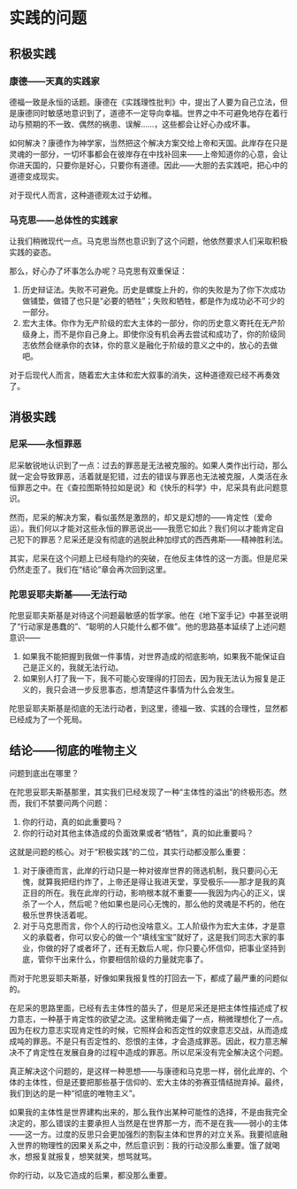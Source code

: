 # 实践的问题

## 积极实践

### 康德——天真的实践家

德福一致是永恒的话题。康德在《实践理性批判》中，提出了人要为自己立法，但是康德同时敏感地意识到了，道德不一定导向幸福。世界之中不可避免地存在着行动与预期的不一致、偶然的祸患、误解……，这些都会让好心办成坏事。

如何解决？康德作为神学家，当然把这个解决方案交给上帝和天国。此岸存在只是灵魂的一部分，一切坏事都会在彼岸存在中找补回来——上帝知道你的心意，会让你进天国的，只要你是好心，只要你有道德。因此——大胆的去实践吧，把心中的道德变成现实。

对于现代人而言，这种道德观太过于幼稚。

### 马克思——总体性的实践家

让我们稍微现代一点。马克思当然也意识到了这个问题，他依然要求人们采取积极实践的姿态。

那么，好心办了坏事怎么办呢？马克思有双重保证：

1. 历史辩证法。失败不可避免。历史是螺旋上升的，你的失败是为了你下次成功做铺垫，做错了也只是“必要的牺牲”；失败和牺牲，都是作为成功必不可少的一部分。
2. 宏大主体。你作为无产阶级的宏大主体的一部分，你的历史意义寄托在无产阶级身上，而不是你自己身上。即使你没有机会再去尝试和成功了，你的阶级同志依然会继承你的衣钵，你的意义是融化于阶级的意义之中的，放心的去做吧。

对于后现代人而言，随着宏大主体和宏大叙事的消失，这种道德观已经不再奏效了。

## 消极实践

### 尼采——永恒罪恶

尼采敏锐地认识到了一点：过去的罪恶是无法被克服的。如果人类作出行动，那么就一定会导致罪恶，活着就是犯错，过去的错误与罪恶也无法被克服，人类活在永恒罪恶之中。在《查拉图斯特拉如是说》和《快乐的科学》中，尼采具有此问题意识。

然而，尼采的解决方案，看似虽然是激昂的，却又是幻想的——肯定性（爱命运）。我们何以才能对这些永恒的罪恶说出——我愿它如此？我们何以才能肯定自己犯下的罪恶？尼采还是没有彻底的逃脱此种加缪式的西西弗斯——精神胜利法。

其实，尼采在这个问题上已经有隐约的突破，在他反主体性的这一方面。但是尼采仍然走歪了。我们在“结论”章会再次回到这里。

### 陀思妥耶夫斯基——无法行动

陀思妥耶夫斯基是对待这个问题最敏感的哲学家。他在《地下室手记》中甚至说明了“行动家是愚蠢的”、“聪明的人只能什么都不做”。他的思路基本延续了上述问题意识——

1. 如果我不能把握到我做一件事情，对世界造成的彻底影响，如果我不能保证自己是正义的，我就无法行动。
2. 如果别人打了我一下，我不可能心安理得的打回去，因为我无法认为报复是正义的，我只会进一步反思事态，想清楚这件事情为什么会发生。

陀思妥耶夫斯基是彻底的无法行动者，到这里，德福一致、实践的合理性，显然都已经成为了一个死局。

## 结论——彻底的唯物主义

问题到底出在哪里？

在陀思妥耶夫斯基那里，其实我们已经发现了一种“主体性的溢出”的终极形态。然而，我们不禁要问两个问题：

1. 你的行动，真的如此重要吗？
2. 你的行动对其他主体造成的负面效果或者“牺牲”，真的如此重要吗？

这就是问题的核心。对于“积极实践”的二位，其实行动都没那么重要：

1. 对于康德而言，此岸的行动只是一种对彼岸世界的筛选机制，我只要问心无愧，就算我把纽约炸了，上帝还是得让我进天堂，享受极乐——那才是我的真正目的所在。我在此岸的行动，影响根本就不重要——我因为内心的正义，误杀了一个人，然后呢？他如果也是问心无愧的，那么他的灵魂是不朽的，他在极乐世界快活着呢。
2. 对于马克思而言，你个人的行动也没啥意义。工人阶级作为宏大主体，才是意义的承载者，你可以安心的做一个“填线宝宝”就好了，这是我们同志大家的事业，你做的好了或者坏了，还有无数后人呢，你只要心怀信仰，把事业坚持到底，管你干出来什么，你要相信阶级的力量就完事了。

而对于陀思妥耶夫斯基，好像如果我报复性的打回去一下，都成了最严重的问题似的。

在尼采的思路里面，已经有去主体性的苗头了，但是尼采还是把主体性描述成了权力意志，一种基于肯定性的欲望之流。这里稍微走偏了一点，稍微理想化了一点。因为在权力意志实现肯定性的时候，它照样会和否定性的奴隶意志交战，从而造成成吨的罪恶。不是只有否定性的、怨恨的主体，才会造成罪恶。因此，权力意志解决不了肯定性在发展自身的过程中造成的罪恶。所以尼采没有完全解决这个问题。

真正解决这个问题的，是这样一种思想——与康德和马克思一样，弱化此岸的、个体的主体性，但是还要把那些基于信仰的、宏大主体的弥赛亚情结抛弃掉。最终，我们到达的是一种“彻底的唯物主义”。

如果我的主体性是世界建构出来的，那么我作出某种可能性的选择，不是由我完全决定的，那么错误的主要承担人当然是在世界那一方，而不是在我——弱小的主体——这一方。过度的反思只会更加强烈的割裂主体和世界的对立关系。我要彻底融入世界的物理性的因果关系之中，然后意识到：我的行动没那么重要。饿了就喝水，想报复就报复，想笑就笑，想骂就骂。

你的行动，以及它造成的后果，都没那么重要。
